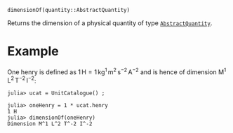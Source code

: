 ```
dimensionOf(quantity::AbstractQuantity)
```

Returns the dimension of a physical quantity of type [`AbstractQuantity`](@ref).

# Example

One henry is defined as $1\,\mathrm{H} = 1\,\mathrm{kg}^{1}\,\mathrm{m}^{2}\,\mathrm{s}^{-2}\,\mathrm{A}^{-2}$ and is hence of dimension $\mathrm{M}^{1}\,\mathrm{L}^{2}\,\mathrm{T}^{-2}\,\mathrm{I}^{-2}$:

```jldoctest
julia> ucat = UnitCatalogue() ;

julia> oneHenry = 1 * ucat.henry
1 H
julia> dimensionOf(oneHenry)
Dimension M^1 L^2 T^-2 I^-2
```
